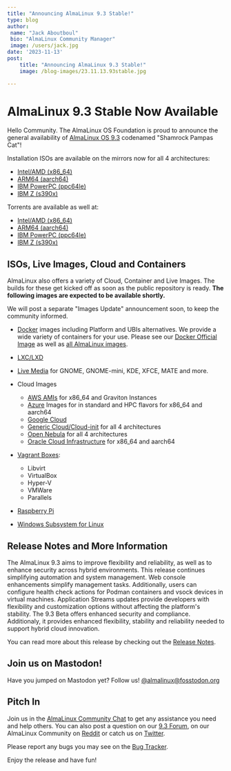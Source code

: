```yaml
---
title: "Announcing AlmaLinux 9.3 Stable!"
type: blog
author:
 name: "Jack Aboutboul"
 bio: "AlmaLinux Community Manager"
 image: /users/jack.jpg
date: '2023-11-13'
post:
    title: "Announcing AlmaLinux 9.3 Stable!"
    image: /blog-images/23.11.13.93stable.jpg

---
```


# AlmaLinux 9.3 Stable Now Available 

Hello Сommunity. The AlmaLinux OS Foundation is proud to announce the general availability of [AlmaLinux OS 9.3](https://mirrors.almalinux.org/isos.html) codenamed "Shamrock Pampas Cat"! 

Installation ISOs are available on the mirrors now for all 4 architectures:
* [Intel/AMD (x86_64)](https://mirrors.almalinux.org/isos/x86_64/9.3.html)
* [ARM64 (aarch64)](https://mirrors.almalinux.org/isos/aarch64/9.3.html)
* [IBM PowerPC (ppc64le)](https://mirrors.almalinux.org/isos/ppc64le/9.3.html)
* [IBM Z (s390x)](https://mirrors.almalinux.org/isos/s390x/9.3.html)

Torrents are available as well at:
* [Intel/AMD (x86_64)](https://repo.almalinux.org/almalinux/9.3/isos/x86_64/AlmaLinux-9.3-x86_64.torrent)
* [ARM64 (aarch64)](https://repo.almalinux.org/almalinux/9.3/isos/aarch64/AlmaLinux-9.3-aarch64.torrent)
* [IBM PowerPC (ppc64le)](https://repo.almalinux.org/almalinux/9.3/isos/ppc64le/AlmaLinux-9.3-ppc64le.torrent)
* [IBM Z (s390x)](https://repo.almalinux.org/almalinux/9.3/isos/s390x/AlmaLinux-9.3-s390x.torrent)

## ISOs, Live Images, Cloud and Containers

AlmaLinux also offers a variety of Cloud, Container and Live Images. The builds for these get kicked off as soon as the public repository is ready. **The following images are expected to be available shortly.** 

We will post a separate "Images Update" announcement soon, to keep the community informed.

* [Docker](https://wiki.almalinux.org/containers/docker-images.html#about-almalinux-docker-images) images including Platform and UBIs alternatives. We provide a wide variety of containers for your use. Please see our [Docker Official Image](https://hub.docker.com/_/almalinux) as well as [all AlmaLinux images](https://hub.docker.com/u/almalinux). 

* [LXC/LXD](https://images.linuxcontainers.org/images/almalinux/) 

* [Live Media](https://wiki.almalinux.org/LiveMedia.html) for GNOME, GNOME-mini, KDE, XFCE, MATE and more.
* Cloud Images 
    * [AWS AMIs](https://wiki.almalinux.org/cloud/AWS.html) for x86_64 and Graviton Instances
    * [Azure](https://wiki.almalinux.org/cloud/Azure.html) Images for in standard and HPC flavors for x86_64 and aarch64 
    * [Google Cloud](https://wiki.almalinux.org/cloud/Google.html) 
    * [Generic Cloud/Cloud-init](https://wiki.almalinux.org/cloud/Generic-cloud-on-local.html) for all 4 architectures
    * [Open Nebula](https://wiki.almalinux.org/cloud/OpenNebula.html) for all 4 architectures
    * [Oracle Cloud Infrastructure](https://wiki.almalinux.org/cloud/OCI.html) for x86_64 and aarch64
* [Vagrant Boxes](https://app.vagrantup.com/almalinux):
    * Libvirt
    * VirtualBox
    * Hyper-V
    * VMWare
    * Parallels 

* [Raspberry Pi](https://wiki.almalinux.org/documentation/raspberry-pi.html)
* [Windows Subsystem for Linux](https://wiki.almalinux.org/documentation/wsl.html)

## Release Notes and More Information

The AlmaLinux 9.3 aims to improve flexibility and reliability, as well as to enhance security across hybrid environments. This release continues simplifying automation and system management. Web console enhancements simplify management tasks. Additionally, users can configure health check actions for Podman containers and vsock devices in virtual machines. Application Streams updates provide developers with flexibility and customization options without affecting the platform's stability. The 9.3 Beta offers enhanced security and compliance. Additionaly, it provides enhanced flexibility, stability and reliability needed to support hybrid cloud innovation. 

You can read more about this release by checking out the [Release Notes](https://wiki.almalinux.org/release-notes/9.3.html).

## Join us on Mastodon!
Have you jumped on Mastodon yet? Follow us! [@almalinux@fosstodon.org](https://fosstodon.org/@almalinux)

## Pitch In

Join us in the [AlmaLinux Community Chat](https://chat.almalinux.org) to get any assistance you need and help others. You can also post a question on our [9.3 Forum](https://almalinux.discourse.group/c/devel/36-category/36), on our AlmaLinux Community on [Reddit](https://reddit.com/r/almalinux) or catch us on [Twitter](https://twitter.com/almalinux).

Please report any bugs you may see on the [Bug Tracker](https://bugs.almalinux.org/). 



Enjoy the release and have fun! 
